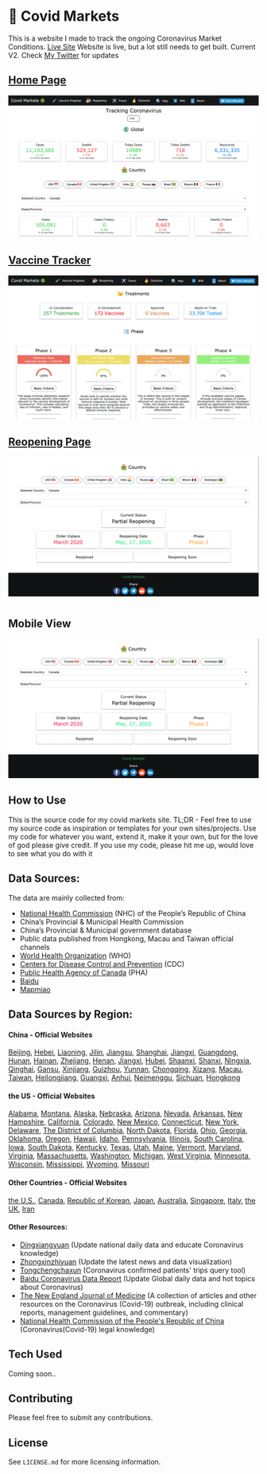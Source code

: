 # 🦠 Covid Markets
This is a website I made to track the ongoing Coronavirus Market Conditions.
[Live Site](http://www.covidmarkets.com/)
Website is live, but a lot still needs to get built. Current V2. Check [My Twitter](https://twitter.com/NrupPatel13) for updates
## [Home Page](https://www.covidmarkets.com/)
![Live Picture](https://github.com/nruppatel133/Covid-Markets/blob/master/Screen%20Shot%202020-07-03%20at%2010.25.15%20PM.png) 
## [Vaccine Tracker](https://www.covidmarkets.com/research.html)
![Live Picture](https://github.com/nruppatel133/Covid-Markets/blob/master/Screen%20Shot%202020-07-03%20at%2010.25.43%20PM.png)
## [Reopening Page](https://www.covidmarkets.com/reopen.html)
![Live Picture](https://github.com/nruppatel133/Covid-Markets/blob/master/Screen%20Shot%202020-07-03%20at%2010.26.09%20PM.png)
#
## Mobile View 
![Live Picture](https://github.com/nruppatel133/Covid-Markets/blob/master/Screen%20Shot%202020-07-03%20at%2010.26.09%20PM.png)


## How to Use
This is the source code for my covid markets site. TL;DR - Feel free to use my source code as inspiration or templates for your own sites/projects. Use my code for whatever you want, extend it, make it your own, but for the love of god please give credit. If you use my code, please hit me up, would love to see what you do with it
## Data Sources:
The data are mainly collected from:
- [National Health Commission](http://en.nhc.gov.cn/) (NHC) of the People’s Republic of China
- China’s Provincial & Municipal Health Commission
- China’s Provincial & Municipal government database
- Public data published from Hongkong, Macau and Taiwan official channels
- [World Health Organization](https://www.who.int/emergencies/diseases/novel-coronavirus-2019/situation-reports/) (WHO)
- [Centers for Disease Control and Prevention](https://www.cdc.gov/coronavirus/) (CDC)
- [Public Health Agency of Canada](https://www.canada.ca/en/public-health.html) (PHA)
- [Baidu](https://voice.baidu.com/act/newpneumonia/newpneumonia)
- [Mapmiao](https://mapmiao.com/ncov/)

## Data Sources by Region:
#### China - Official Websites
[Beijing](http://wjw.beijing.gov.cn/xwzx_20031/wnxw/), [Hebei](http://wsjkw.hebei.gov.cn/list/more_newlist_14.html), [Liaoning](http://wsjk.ln.gov.cn/wst_zdzt/xxgzbd/yqtb/), [Jilin](http://www.jl.gov.cn/szfzt/jlzxd/yqtb/), [Jiangsu](http://wjw.jiangsu.gov.cn/col/col7290/index.html), [Shanghai](http://wsjkw.sh.gov.cn/yqfk2020/), [Jiangxi](http://hc.jiangxi.gov.cn/ztxx/xxgzbdgrdfyyqfk/yqtb/index.shtml), [Guangdong](http://wsjkw.gd.gov.cn/zwyw_yqxx/), [Hunan](http://wjw.hunan.gov.cn/wjw/qwfb/yqfkgz_list.html), [Hainan](http://wst.hainan.gov.cn/yqfk/), [Zhejiang](https://www.zjwjw.gov.cn/col/col1202112/index.html), [Henan](http://www.hnwsjsw.gov.cn/channels/854.shtml), [Jiangxi](http://hc.jiangxi.gov.cn/ztxx/xxgzbdgrdfyyqfk/yqtb/index.shtml), [Hubei](http://wjw.hubei.gov.cn/bmdt/ztzl/fkxxgzbdgrfyyq/xxfb/), [Shaanxi](http://sxwjw.shaanxi.gov.cn/col/col9/index.html), [Shanxi](http://wjw.shanxi.gov.cn/wjywl02/index.hrh), [Ningxia](http://wsjkw.nx.gov.cn/yqfkdt/yqsd1.htm), [Qinghai](https://wsjkw.qinghai.gov.cn/ztbd/yqjk/fkdt/2020/02/18/1582009147575.html), [Gansu](http://wsjk.gansu.gov.cn/channel/11217/index.html), [Xinjiang](http://xjhfpc.gov.cn/ztzl/fkxxgzbdfygz/yqtb.htm), [Guizhou](http://www.gzhfpc.gov.cn/ztzl_500663/xxgzbdgrdfyyqfk/), [Yunnan](http://ynswsjkw.yn.gov.cn/wjwWebsite/web/col?id=UU157976428326282067&cn=xxgzbd&pcn=ztlm&pid=UU145102906505319731), [Chongqing](http://wsjkw.cq.gov.cn/topic/25.jspx), [Xizang](http://wjw.xizang.gov.cn/xwzx/wsjkdt/), [Macau](https://www.ssm.gov.mo/apps1/PreventWuhanInfection/ch.aspx#clg17046), [Taiwan](https://sites.google.com/cdc.gov.tw/2019ncov/taiwan), [Heilongjiang](http://wsjkw.hlj.gov.cn/index.php/Home/Zwgk/all/typeid/42), [Guangxi](https://v.gxnews.com.cn/zt/2020yq), [Anhui](http://wjw.ah.gov.cn/news_list_477_1.html), [Neimenggu](http://wjw.nmg.gov.cn/xwzx/xwfb/index.shtml), [Sichuan](http://wsjkw.sc.gov.cn/scwsjkw/gzbd01/ztwzlmgl.shtml), [Hongkong](https://www.chp.gov.hk/files/pdf/enhanced_sur_pneumonia_wuhan_chi.pdf)


#### the US - Official Websites
[Alabama](http://www.alabamapublichealth.gov/infectiousdiseases/2019-coronavirus.html), [Montana](https://dphhs.mt.gov/publichealth/cdepi/diseases/coronavirusmt), [Alaska](http://dhss.alaska.gov/dph/Epi/id/Pages/COVID-19/monitoring.aspx), [Nebraska](http://dhhs.ne.gov/Pages/Coronavirus.aspx), [Arizona](https://www.azdhs.gov/preparedness/epidemiology-disease-control/infectious-disease-epidemiology/index.php#novel-coronavirus-home), [Nevada](http://dpbh.nv.gov/Programs/OPHIE/dta/Hot_Topics/Coronavirus/), [Arkansas](https://www.healthy.arkansas.gov/programs-services/topics/novel-coronavirus), [New Hampshire](https://www.dhhs.nh.gov/dphs/cdcs/2019-ncov.htm), [California](https://www.cdph.ca.gov/Programs/CID/DCDC/Pages/Immunization/ncov2019.aspx), [Colorado](https://www.colorado.gov/pacific/cdphe/2019-novel-coronavirus), [New Mexico](https://cv.nmhealth.org/), [Connecticut](https://portal.ct.gov/coronavirus), [New York](https://health.ny.gov/diseases/communicable/coronavirus/),	[Delaware](https://www.dhss.delaware.gov/dhss/dph/epi/2019novelcoronavirus.html),	[The District of Columbia](https://coronavirus.dc.gov/page/coronavirus-surveillance-data), [North Dakota](https://www.health.nd.gov/diseases-conditions/coronavirus/north-dakota-coronavirus-cases), [Florida](http://www.floridahealth.gov/diseases-and-conditions/COVID-19/index.html), [Ohio](https://coronavirus.ohio.gov/wps/portal/gov/covid-19/), [Georgia](https://dph.georgia.gov/), [Oklahoma](https://www.ok.gov/health/Prevention_and_Preparedness/Acute_Disease_Service/Disease_Information/Coronavirus_Disease_2019/Oklahoma_Response_to_Coronavirus_Disease_2019/index.html), [Oregon](https://www.oregon.gov/oha/PH/DISEASESCONDITIONS/DISEASESAZ/Pages/emerging-respiratory-infections.aspx), [Hawaii](https://health.hawaii.gov/docd/advisories/novel-coronavirus-2019/#situation), [Idaho](https://coronavirus.idaho.gov/), [Pennsylvania](https://www.health.pa.gov/topics/disease/Pages/Coronavirus.aspx), [Illinois](http://dph.illinois.gov/topics-services/diseases-and-conditions/diseases-a-z-list/coronavirus), [South Carolina](https://www.scdhec.gov/index.php/health/infectious-diseases/viruses/coronavirus-disease-2019-covid-19), [Iowa](https://idph.iowa.gov/Emerging-Health-Issues/Novel-Coronavirus), [South Dakota](https://doh.sd.gov/news/Coronavirus.aspx), [Kentucky](https://chfs.ky.gov/agencies/dph/pages/covid19.aspx), [Texas](https://www.dshs.state.tx.us/coronavirus/#casecounts), [Utah](https://coronavirus.utah.gov/coronavirus-latest-information/), [Maine](https://www.maine.gov/dhhs/mecdc/infectious-disease/epi/airborne/coronavirus.shtml), [Vermont](https://www.healthvermont.gov/response/infectious-disease/2019-novel-coronavirus), [Maryland](https://phpa.health.maryland.gov/Pages/Novel-coronavirus.aspx), [Virginia](http://www.vdh.virginia.gov/surveillance-and-investigation/novel-coronavirus/), [Massachusetts](https://www.mass.gov/info-details/covid-19-cases-quarantine-and-monitoring), [Washington](https://www.doh.wa.gov/Emergencies/Coronavirus), [Michigan](https://www.michigan.gov/coronavirus), [West Virginia](https://dhhr.wv.gov/Coronavirus%20Disease-COVID-19/Pages/default.aspx), [Minnesota](https://www.health.state.mn.us/diseases/coronavirus/situation.html), [Wisconsin](https://www.dhs.wisconsin.gov/outbreaks/index.htm), [Mississippi](https://msdh.ms.gov/msdhsite/_static/14,0,420.html), [Wyoming](https://health.wyo.gov/publichealth/infectious-disease-epidemiology-unit/disease/novel-coronavirus/), [Missouri](https://health.mo.gov/living/healthcondiseases/communicable/novel-coronavirus/)

#### Other Countries - Official Websites
[the U.S.](https://www.cdc.gov/coronavirus/2019-ncov/cases-in-us.html), [Canada](https://www.canada.ca/en/public-health/services/diseases/2019-novel-coronavirus-infection.html), [Republic of Korean](https://www.cdc.go.kr/board/board.es?mid=a20501000000&bid=0015), [Japan](https://www.mhlw.go.jp/stf/newpage_09571.html), [Australia](https://www.health.gov.au/news/health-alerts/novel-coronavirus-2019-ncov-health-alert#current-status), [Singapore](https://www.moh.gov.sg/covid-19), [Italy](http://www.salute.gov.it/nuovocoronavirus), [the UK](https://www.gov.uk/guidance/coronavirus-covid-19-information-for-the-public), [Iran](http://irangov.ir/cat/509)

#### Other Resources:
- [Dingxiangyuan](https://ncov.dxy.cn/)
(Update national daily data and educate Coronavirus knowledge)
- [Zhongxinzhiyuan](http://zhongxinzhiyuan.cn/yiqing_real_time_map.html)
(Update the latest news and data visualization)
- [Tongchengchaxun](http://2019ncov.nosugartech.com/search.html)
(Coronavirus confirmed patients' trips query tool)
- [Baidu Coronavirus Data Report](https://voice.baidu.com/act/newpneumonia/newpneumonia)
(Update Global daily data and hot topics about Coronavirus)
- [The New England Journal of Medicine](https://www.nejm.org/coronavirus)
(A collection of articles and other resources on the Coronavirus (Covid-19) outbreak, including clinical reports, management guidelines, and commentary)
- [National Health Commission of the People's Republic of China](http://www.nhc.gov.cn/xcs/pfzs/list_gzbd.shtml)
(Coronavirus(Covid-19) legal knowledge)



## Tech Used

Coming soon..

## Contributing
Please feel free to submit any contributions. 

## License
See `LICENSE.md` for more licensing information.
